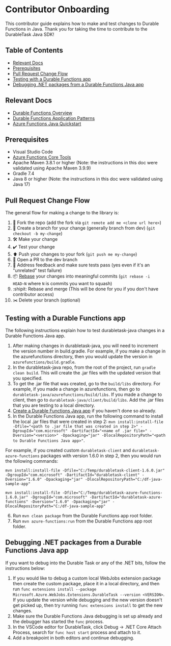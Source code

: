 # Contributor Onboarding
This contributor guide explains how to make and test changes to Durable Functions in Java.
Thank you for taking the time to contribute to the DurableTask Java SDK!

## Table of Contents

- [Relevant Docs](#relevant-docs)
- [Prerequisites](#prerequisites)
- [Pull Request Change Flow](#pull-request-change-flow)
- [Testing with a Durable Functions app](#testing-with-a-durable-functions-app)
- [Debugging .NET packages from a Durable Functions Java app](#debugging-net-packages-from-a-durable-functions-java-app)

## Relevant Docs
- [Durable Functions Overview](https://docs.microsoft.com/en-us/azure/azure-functions/durable/durable-functions-overview)
- [Durable Functions Application Patterns](https://learn.microsoft.com/en-us/azure/azure-functions/durable/durable-functions-overview?tabs=in-process%2Cnodejs-v3%2Cv1-model&pivots=java#application-patterns)
- [Azure Functions Java Quickstart](https://learn.microsoft.com/en-us/azure/azure-functions/create-first-function-vs-code-java)

## Prerequisites
- Visual Studio Code
- [Azure Functions Core Tools](https://learn.microsoft.com/en-us/azure/azure-functions/functions-run-local?tabs=windows%2Cisolated-process%2Cnode-v4%2Cpython-v2%2Chttp-trigger%2Ccontainer-apps&pivots=programming-language-java)
- Apache Maven 3.8.1 or higher (Note: the instructions in this doc were validated using Apache Maven 3.9.9)
- Gradle 7.4
- Java 8 or higher (Note: the instructions in this doc were validated using Java 17)

## Pull Request Change Flow

The general flow for making a change to the library is:

1. 🍴 Fork the repo (add the fork via `git remote add me <clone url here>`)
2. 🌳 Create a branch for your change (generally branch from dev) (`git checkout -b my-change`)
3. 🛠 Make your change
4. ✔️ Test your change
5. ⬆️ Push your changes to your fork (`git push me my-change`)
6. 💌 Open a PR to the dev branch
7. 📢 Address feedback and make sure tests pass (yes even if it's an "unrelated" test failure)
8. 📦 [Rebase](https://git-scm.com/docs/git-rebase) your changes into meaningful commits (`git rebase -i HEAD~N` where `N` is commits you want to squash)
9. :shipit: Rebase and merge (This will be done for you if you don't have contributor access)
10. ✂️ Delete your branch (optional)

## Testing with a Durable Functions app

The following instructions explain how to test durabletask-java changes in a Durable Functions Java app.

1. After making changes in durabletask-java, you will need to increment the version number in build.gradle. For example, if you make a change in the azurefunctions directory, then you would update the version in `azurefunctions/build.gradle`.
2. In the durabletask-java repo, from the root of the project, run `gradle clean build`. This will create the .jar files with the updated version that you specified.
3. To get the .jar file that was created, go to the `build/libs` directory. For example, if you made a change in azurefunctions, then go to `durabletask-java/azurefunctions/build/libs`. If you made a change to client, then go to `durabletask-java/client/build/libs`. Add the .jar files that you are testing to a local directory.
4. [Create a Durable Functions Java app](https://learn.microsoft.com/en-us/azure/azure-functions/durable/quickstart-java?tabs=bash&pivots=create-option-vscode) if you haven't done so already.
5. In the Durable Functions Java app, run the following command to install the local .jar files that were created in step 2: `mvn install:install-file -Dfile="<path to .jar file that was created in step 2>" -DgroupId="com.microsoft" -DartifactId="<name of .jar file>" -Dversion="<version>" -Dpackaging="jar" -DlocalRepositoryPath="<path to Durable Functions Java app>"`.

For example, if you created custom `durabletask-client` and `durabletask-azure-functions` packages with version 1.6.0 in step 2, then you would run the following commands:

```
mvn install:install-file -Dfile="C:/Temp/durabletask-client-1.6.0.jar" -DgroupId="com.microsoft" -DartifactId="durabletask-client" -Dversion="1.6.0" -Dpackaging="jar" -DlocalRepositoryPath="C:/df-java-sample-app"

mvn install:install-file -Dfile="C:/Temp/durabletask-azure-functions-1.6.0.jar" -DgroupId="com.microsoft" -DartifactId="durabletask-azure-functions" -Dversion="1.6.0" -Dpackaging="jar" -DlocalRepositoryPath="C:/df-java-sample-app"
```

6. Run `mvn clean package` from the Durable Functions app root folder.
7. Run `mvn azure-functions:run` from the Durable Functions app root folder.

## Debugging .NET packages from a Durable Functions Java app

If you want to debug into the Durable Task or any of the .NET bits, follow the instructions below:

1. If you would like to debug a custom local WebJobs extension package then create the custom package, place it in a local directory, and then run `func extensions install --package Microsoft.Azure.WebJobs.Extensions.DurableTask --version <VERSION>`. If you update the version while debugging and the new version doesn't get picked up, then try running `func extensions install` to get the new changes.
2. Make sure the Durable Functions Java debugging is set up already and the debugger has started the `func` process.
3. In the VSCode editor for DurableTask, click Debug -> .NET Core Attach Process, search for `func host start` process and attach to it.
4. Add a breakpoint in both editors and continue debugging.
